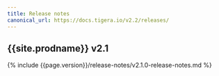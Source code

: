 ```yaml
---
title: Release notes
canonical_url: https://docs.tigera.io/v2.2/releases/
---
```



## {{site.prodname}} v2.1

{% include {{page.version}}/release-notes/v2.1.0-release-notes.md %}
